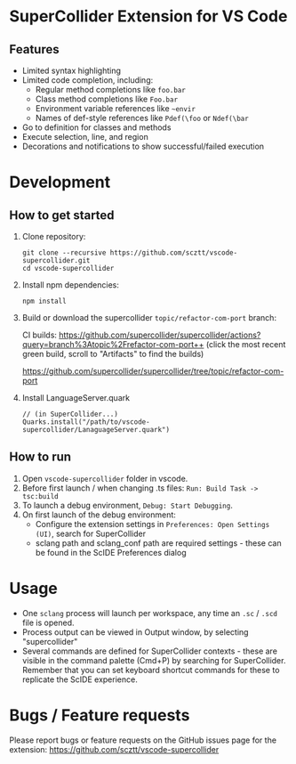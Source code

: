 # SuperCollider Extension for VS Code

## Features
- Limited syntax highlighting
- Limited code completion, including:
  - Regular method completions like `foo.bar`
  - Class method completions like `Foo.bar`
  - Environment variable references like `~envir`
  - Names of def-style references like `Pdef(\foo` or `Ndef(\bar`
- Go to definition for classes and methods
- Execute selection, line, and region
- Decorations and notifications to show successful/failed execution

# Development

## How to get started

1. Clone repository:

    ```
    git clone --recursive https://github.com/scztt/vscode-supercollider.git
    cd vscode-supercollider
    ```
2. Install npm dependencies:

    ```
    npm install
    ```

3. Build or download the supercollider `topic/refactor-com-port` branch:
   
    CI builds: https://github.com/supercollider/supercollider/actions?query=branch%3Atopic%2Frefactor-com-port++ (click the most recent green build, scroll to "Artifacts" to find the builds)

    https://github.com/supercollider/supercollider/tree/topic/refactor-com-port

4. Install LanguageServer.quark
   
    ```
    // (in SuperCollider...)
    Quarks.install("/path/to/vscode-supercollider/LanaguageServer.quark")
    ```

## How to run

1. Open `vscode-supercollider` folder in vscode.
2. Before first launch / when changing .ts files: `Run: Build Task -> tsc:build`
3. To launch a debug environment, `Debug: Start Debugging`.
4. On first launch of the debug environment:
   - Configure the extension settings in `Preferences: Open Settings (UI)`, search for SuperCollider
   - sclang path and sclang_conf path are required settings - these can be found in the ScIDE Preferences dialog

# Usage

- One `sclang` process will launch per workspace, any time an `.sc` / `.scd` file is opened.
- Process output can be viewed in Output window, by selecting "supercollider"
- Several commands are defined for SuperCollider contexts - these are visible in the command palette (Cmd+P) by searching for SuperCollider. Remember that you can set keyboard shortcut commands for these to replicate the ScIDE experience.

# Bugs / Feature requests

Please report bugs or feature requests on the GitHub issues page for the extension:
https://github.com/scztt/vscode-supercollider
